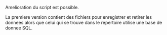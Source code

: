 Amelioration du script est possible.

La premiere version contient des fichiers pour enregistrer et retirer les donnees alors que
celui qui se trouve dans le repertoire utilise une base de donnee SQL.